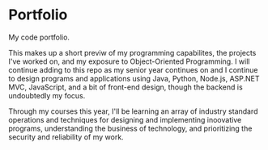 # Portfolio
My code portfolio.

This makes up a short previw of my programming capabilites, the projects I've worked on, and my exposure to Object-Oriented Programming. I will continue adding to this repo as my senior year continues on and I continue to design programs and applications using Java, Python, Node.js, ASP.NET MVC, JavaScript, and a bit of front-end design, though the backend is undoubtedly my focus.

Through my courses this year, I'll be learning an array of industry standard operations and techniques for designing and implementing inoovative programs, understanding the business of technology, and prioritizing the security and reliability of my work. 
